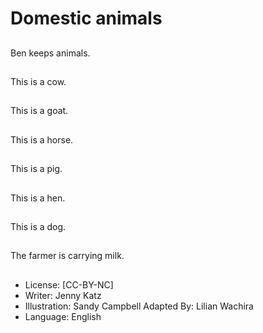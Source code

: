 # Domestic animals

##
Ben keeps animals.

##
This is a cow.

##
This is a goat.

##
This is a horse.

##
This is a pig.

##
This is a hen.

##
This is a dog.

##
The farmer is carrying
milk.

##
* License: [CC-BY-NC]
* Writer: Jenny Katz
* Illustration: Sandy Campbell
Adapted By: Lilian Wachira
* Language: English
